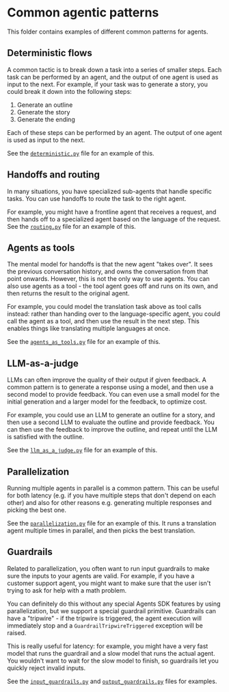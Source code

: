 # Common agentic patterns

This folder contains examples of different common patterns for agents.

## Deterministic flows

A common tactic is to break down a task into a series of smaller steps. Each task can be performed by an agent, and the output of one agent is used as input to the next. For example, if your task was to generate a story, you could break it down into the following steps:

1. Generate an outline
2. Generate the story
3. Generate the ending

Each of these steps can be performed by an agent. The output of one agent is used as input to the next.

See the [`deterministic.py`](./deterministic.py) file for an example of this.

## Handoffs and routing

In many situations, you have specialized sub-agents that handle specific tasks. You can use handoffs to route the task to the right agent.

For example, you might have a frontline agent that receives a request, and then hands off to a specialized agent based on the language of the request.
See the [`routing.py`](./routing.py) file for an example of this.

## Agents as tools

The mental model for handoffs is that the new agent "takes over". It sees the previous conversation history, and owns the conversation from that point onwards. However, this is not the only way to use agents. You can also use agents as a tool - the tool agent goes off and runs on its own, and then returns the result to the original agent.

For example, you could model the translation task above as tool calls instead: rather than handing over to the language-specific agent, you could call the agent as a tool, and then use the result in the next step. This enables things like translating multiple languages at once.

See the [`agents_as_tools.py`](./agents_as_tools.py) file for an example of this.

## LLM-as-a-judge

LLMs can often improve the quality of their output if given feedback. A common pattern is to generate a response using a model, and then use a second model to provide feedback. You can even use a small model for the initial generation and a larger model for the feedback, to optimize cost.

For example, you could use an LLM to generate an outline for a story, and then use a second LLM to evaluate the outline and provide feedback. You can then use the feedback to improve the outline, and repeat until the LLM is satisfied with the outline.

See the [`llm_as_a_judge.py`](./llm_as_a_judge.py) file for an example of this.

## Parallelization

Running multiple agents in parallel is a common pattern. This can be useful for both latency (e.g. if you have multiple steps that don't depend on each other) and also for other reasons e.g. generating multiple responses and picking the best one.

See the [`parallelization.py`](./parallelization.py) file for an example of this. It runs a translation agent multiple times in parallel, and then picks the best translation.

## Guardrails

Related to parallelization, you often want to run input guardrails to make sure the inputs to your agents are valid. For example, if you have a customer support agent, you might want to make sure that the user isn't trying to ask for help with a math problem.

You can definitely do this without any special Agents SDK features by using parallelization, but we support a special guardrail primitive. Guardrails can have a "tripwire" - if the tripwire is triggered, the agent execution will immediately stop and a `GuardrailTripwireTriggered` exception will be raised.

This is really useful for latency: for example, you might have a very fast model that runs the guardrail and a slow model that runs the actual agent. You wouldn't want to wait for the slow model to finish, so guardrails let you quickly reject invalid inputs.

See the [`input_guardrails.py`](./input_guardrails.py) and [`output_guardrails.py`](./output_guardrails.py) files for examples.